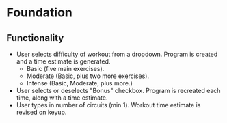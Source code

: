 # Foundation

## Functionality

- User selects difficulty of workout from a dropdown. Program is created and a time estimate is generated.
  - Basic (five main exercises).
  - Moderate (Basic, plus two more exercises).
  - Intense (Basic, Moderate, plus more.)
- User selects or deselects "Bonus" checkbox. Program is recreated each time, along with a time estimate.
- User types in number of circuits (min 1). Workout time estimate is revised on keyup.